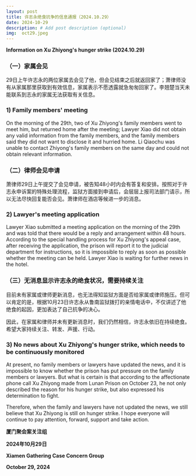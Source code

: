 ```yaml
---
layout: post
title: 许志永绝食抗争的信息通报（2024.10.29）
date: 2024-10-29
description: # Add post description (optional)
img:  oct29.jpeg
---
```


**Information on Xu Zhiyong's hunger strike (2024.10.29)**

### （一）家属会见

29日上午许志永的两位家属去会见了他，但会见结束之后就返回家了；萧律师没有从家属那里获取到有效信息，家属表示不愿透露就急匆匆回家了。李翘楚当天未能联系到志永的家属无法获取有关信息。

### 1) Family members' meeting

On the morning of the 29th, two of Xu Zhiyong's family members went to meet him, but returned home after the meeting; Lawyer Xiao did not obtain any valid information from the family members, and the family members said they did not want to disclose it and hurried home. Li Qiaochu was unable to contact Zhiyong's family members on the same day and could not obtain relevant information.

### （二）律师会见申请

萧律师29日上午提交了会见申请，被告知48小时内会有答复和安排。按照对于许志永申诉案的特殊处理流程，监狱方面接到申请后，会层层上报司法部门请示，所以无法尽快回复能否会见。萧律师在酒店等候进一步的消息。

### 2) Lawyer's meeting application
Lawyer Xiao submitted a meeting application on the morning of the 29th and was told that there would be a reply and arrangement within 48 hours. According to the special handling process for Xu Zhiyong's appeal case, after receiving the application, the prison will report it to the judicial department for instructions, so it is impossible to reply as soon as possible whether the meeting can be held. Lawyer Xiao is waiting for further news in the hotel.

### （三）无消息显示许志永的绝食状况，需要持续关注

目前未有家属或律师更新消息，也无法得知监狱方面是否给家属或律师施压。但可以肯定的是，根据10月23日许志永从鲁南监狱拨打的亲情电话中，不仅讲述了他绝食的起因，更加表达了自己抗争的决心。

因此，在家属和律师并未有更新消息时，我们仍然相信，许志永依旧在持续绝食。希望大家持续关注、转发、声援、行动。

### 3) No news about Xu Zhiyong's hunger strike, which needs to be continuously monitored

At present, no family members or lawyers have updated the news, and it is impossible to know whether the prison has put pressure on the family members or lawyers. But what is certain is that according to the affectionate phone call Xu Zhiyong made from Lunan Prison on October 23, he not only described the reason for his hunger strike, but also expressed his determination to fight.

Therefore, when the family and lawyers have not updated the news, we still believe that Xu Zhiyong is still on hunger strike. I hope everyone will continue to pay attention, forward, support and take action.


**厦门聚会案关注组**

**2024年10月29日**

**Xiamen Gathering Case Concern Group**

**October 29, 2024**
